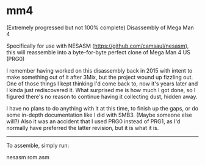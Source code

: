 # mm4
(Extremely progressed but not 100% complete) Disassembly of Mega Man 4

Specifically for use with NESASM (https://github.com/camsaul/nesasm), this will reassemble into a byte-for-byte perfect clone of Mega Man 4 US (PRG0)

I remember having worked on this disassembly back in 2015 with intent to make something out of it after 3Mix, but the project wound up fizzling out. One of those things I kept thinking I'd come back to, now it's years later and I kinda just rediscovered it. What surprised me is how much I got done, so I figured there's no reason to continue having it collecting dust, hidden away.

I have no plans to do anything with it at this time, to finish up the gaps, or do some in-depth documentation like I did with SMB3. (Maybe someone else will?) Also it was an accident that I used PRG0 instead of PRG1, as I'd normally have preferred the latter revision, but it is what it is. 

-------------

To assemble, simply run:

nesasm rom.asm

